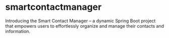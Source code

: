 # smartcontactmanager
Introducing the Smart Contact Manager – a dynamic Spring Boot project that empowers users to effortlessly organize and manage their contacts and information.
